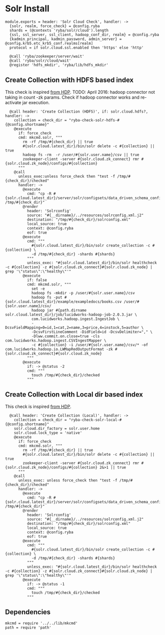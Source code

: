 
# Solr Install

    module.exports = header: 'Solr Cloud Check', handler: ->
      {solr, realm, force_check} = @config.ryba
      shards = (@contexts 'ryba/solr/cloud').length
      {ssl, ssl_server, ssl_client, hadoop_conf_dir, realm} = @config.ryba
      {kadmin_principal, kadmin_password, admin_server} = @config.krb5.etc_krb5_conf.realms[realm]
      protocol = if solr.cloud.ssl.enabled then 'https' else 'http'
      
      @call 'ryba/zookeeper/server/wait'
      @call 'ryba/solr/cloud/wait'
      @register 'hdfs_mkdir', 'ryba/lib/hdfs_mkdir'

## Create Collection with HDFS based index
This check is inspired [from HDP][search-hdp].
TODO: April 2016: hadoop connector not taking in count -zk params.
Check if hadoop connector works and re-activate jar execution.

      @call header: 'Create Collection (HDFS)', if: solr.cloud.hdfs?, handler: ->
        collection = check_dir = "ryba-check-solr-hdfs-#{@config.shortname}"
        @execute
          if: force_check
          cmd: mkcmd.solr, """
            rm -rf /tmp/#{check_dir} || true
            #{solr.cloud.latest_dir}/bin/solr delete -c #{collection} || true
            hadoop fs -rm  -r /user/#{solr.user.name}/csv || true
            zookeeper-client -server #{solr.cloud.zk_connect} rmr #{solr.cloud.zk_node}/configs/#{collection}
          """
        @call 
          unless_exec:unless force_check then "test -f /tmp/#{check_dir}/checked"
          handler: ->
            @execute
              cmd: "cp -R #{solr.cloud.latest_dir}/server/solr/configsets/data_driven_schema_configs /tmp/#{check_dir}"
            @render
              header: 'Solrconfig'
              source: "#{__dirname}/../resources/solrconfig.xml.j2"
              destination: "/tmp/#{check_dir}/solrconfig.xml"
              local_source: true
              context: @config.ryba
              eof: true
            @execute
              cmd: """
                #{solr.cloud.latest_dir}/bin/solr create_collection -c #{collection} \
                -d /tmp/#{check_dir} -shards #{shards}
              """
              unless_exec: "#{solr.cloud.latest_dir}/bin/solr healthcheck -c #{collection} -z #{solr.cloud.zk_connect}#{solr.cloud.zk_node} | grep '\"status\":\"healthy\"'"
            @execute
              if: false
              cmd: mkcmd.solr, """
                set -e
                hadoop fs -mkdir -p /user/#{solr.user.name}/csv
                hadoop fs -put #{solr.cloud.latest_dir}/example/exampledocs/books.csv /user/#{solr.user.name}/csv/
                hadoop jar #{path.dirname solr.cloud.latest_dir}/job/lucidworks-hadoop-job-2.0.3.jar \
                com.lucidworks.hadoop.ingest.IngestJob \
                -DcsvFieldMapping=0=id,1=cat,2=name,3=price,4=instock,5=author \
                -DcsvFirstLineComment -DidField=id -DcsvDelimiter="," \
                -Dlww.commit.on.close=true -cls com.lucidworks.hadoop.ingest.CSVIngestMapper \
                -c #{collection} -i /user/#{solr.user.name}/csv/* -of com.lucidworks.hadoop.io.LWMapRedOutputFormat -zk #{solr.cloud.zk_connect}#{solr.cloud.zk_node}
              """
            @execute
              if: -> @status -2
              cmd: """
                touch /tmp/#{check_dir}/checked
              """
          
        
        
## Create Collection with Local dir based index
This check is inspired [from HDP][search-hdp].

      @call header: 'Create Collection (Local)', handler: ->
        collection = check_dir = "ryba-check-solr-local-#{@config.shortname}"
        solr.cloud.dir_factory = solr.user.home
        solr.cloud.lock_type = 'native'
        @execute
          if: force_check
          cmd: mkcmd.solr, """
            rm -rf /tmp/#{check_dir} || true
            #{solr.cloud.latest_dir}/bin/solr delete -c #{collection} || true
            zookeeper-client -server #{solr.cloud.zk_connect} rmr #{solr.cloud.zk_node}/configs/#{collection} 2&>1 || true
          """
        @call 
          unless_exec: unless force_check then "test -f /tmp/#{check_dir}/checked"
          handler: ->
            @execute
              cmd: "cp -R #{solr.cloud.latest_dir}/server/solr/configsets/data_driven_schema_configs /tmp/#{check_dir}"
            @render
              header: 'Solrconfig'
              source: "#{__dirname}/../resources/solrconfig.xml.j2"
              destination: "/tmp/#{check_dir}/solrconfig.xml"
              local_source: true
              context: @config.ryba   
              eof: true
            @execute
              cmd: """
                #{solr.cloud.latest_dir}/bin/solr create_collection -c #{collection} \
                -d /tmp/#{check_dir} -shards #{shards}
              """
              unless_exec: "#{solr.cloud.latest_dir}/bin/solr healthcheck -c #{collection} -z #{solr.cloud.zk_connect}#{solr.cloud.zk_node} | grep '\"status\":\"healthy\"'"
            @execute
              if: -> @status -1
              cmd: """
                touch /tmp/#{check_dir}/checked
              """          

## Dependencies
    
    mkcmd = require '../../lib/mkcmd'
    path = require 'path'
        
[search-hdp]:(http://fr.hortonworks.com/hadoop-tutorial/searching-data-solr/)
